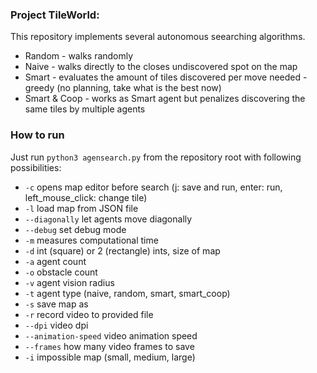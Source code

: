 ### Project TileWorld:
This repository implements several autonomous seearching algorithms.
 - Random - walks randomly
 - Naive - walks directly to the closes undiscovered spot on the map
 - Smart - evaluates the amount of tiles discovered per move needed - greedy (no planning, take what is the best now)
 - Smart & Coop - works as Smart agent but penalizes discovering the same tiles by multiple agents

 ### How to run
 Just run `python3 agensearch.py` from the repository root with following possibilities:
  - `-c` opens map editor before search (j: save and run, enter: run, left_mouse_click: change tile)
  - `-l` load map from JSON file 
  - `--diagonally` let agents move diagonally 
  - `--debug` set debug mode 
  - `-m` measures computational time 
  - `-d` int (square) or 2 (rectangle) ints, size of map 
  - `-a` agent count 
  - `-o` obstacle count 
  - `-v` agent vision radius 
  - `-t` agent type (naive, random, smart, smart_coop) 
  - `-s` save map as 
  - `-r` record video to provided file
  - `--dpi` video dpi
  - `--animation-speed` video animation speed
  - `--frames` how many video frames to save
  - `-i` impossible map (small, medium, large)
